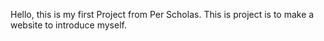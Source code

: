 Hello, this is my first Project from Per Scholas. This is project is to make a website to introduce myself.